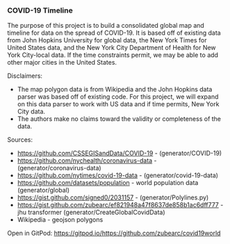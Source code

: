 ### COVID-19 Timeline

The purpose of this project is to build a consolidated global map and timeline for data on the spread of COVID-19. It is based off of existing data from John Hopkins University for global data, the New York Times for United States data, and the New York City Department of Health for New York City-local data. If the time constraints permit, we may be able to add other major cities in the United States.

Disclaimers:
* The map polygon data is from Wikipedia and the John Hopkins data parser was based off of existing code. For this project, we will expand on this data parser to work with US data and if time permits, New York City data.
* The authors make no claims toward the validity or completeness of the data. 

Sources:
* https://github.com/CSSEGISandData/COVID-19 - (generator/COVID-19)
* https://github.com/nychealth/coronavirus-data - (generator/coronavirus-data)
* https://github.com/nytimes/covid-19-data - (generator/covid-19-data)
* https://github.com/datasets/population - world population data (generator/global)
* https://gist.github.com/signed0/2031157 - (generator/Polylines.py)
* https://gist.github.com/zubearc/ef821948a47f8637de858b1ac6dff777 - jhu transformer (generator/CreateGlobalCovidData)
* Wikipedia - geojson polygons

Open in GitPod: https://gitpod.io/https://github.com/zubearc/covid19world